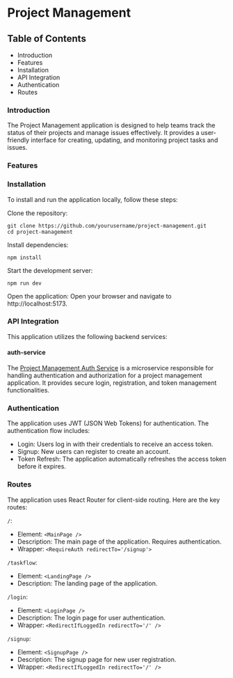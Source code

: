 # Project Management

## Table of Contents

-   Introduction
-   Features
-   Installation
-   API Integration
-   Authentication
-   Routes

### Introduction

The Project Management application is designed to help teams track the status of their projects and manage issues effectively. It provides a user-friendly interface for creating, updating, and monitoring project tasks and issues.

### Features

### Installation

To install and run the application locally, follow these steps:

Clone the repository:

```
git clone https://github.com/yourusername/project-management.git
cd project-management
```

Install dependencies:

```
npm install
```

Start the development server:

```
npm run dev
```

Open the application: Open your browser and navigate to http://localhost:5173.

### API Integration

This application utilizes the following backend services:

#### auth-service

The [Project Management Auth Service](https://github.com/jsmth8483/project-management-auth-service) is a microservice responsible for handling authentication and authorization for a project management application. It provides secure login, registration, and token management functionalities.

### Authentication

The application uses JWT (JSON Web Tokens) for authentication. The authentication flow includes:

-   Login: Users log in with their credentials to receive an access token.
-   Signup: New users can register to create an account.
-   Token Refresh: The application automatically refreshes the access token before it expires.

### Routes

The application uses React Router for client-side routing. Here are the key routes:

`/`:

-   Element: `<MainPage />`
-   Description: The main page of the application. Requires authentication.
-   Wrapper: `<RequireAuth redirectTo='/signup'>`

`/taskflow`:

-   Element: `<LandingPage />`
-   Description: The landing page of the application.

`/login`:

-   Element: `<LoginPage />`
-   Description: The login page for user authentication.
-   Wrapper: `<RedirectIfLoggedIn redirectTo='/' />`

`/signup`:

-   Element: `<SignupPage />`
-   Description: The signup page for new user registration.
-   Wrapper: `<RedirectIfLoggedIn redirectTo='/' />`
